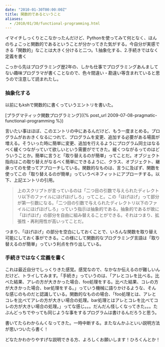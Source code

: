 ```yaml
---
date: "2010-01-30T00:00:00Z"
title: 関数的であるということ
aliases:
  - /2010/01/30/functional-programming.html
---
```


イマイチしっくりとこなかったんだけど、Pythonを使ってみて何となく、ほんのちょこっと関数的であるということが分かってきた気がする。今自分が実感できる「関数的」なことは大きく分けると二つ。1.抽象化する、2.手続きではなく定義を書く

こっから先はプログラミング歴2年の、しかも仕事でプログラミングあんましてない趣味プログラマが書くことなので、色々間違い・勘違い等含まれていると思うので注意して読まれたし。

### 抽象化する
以前にもkshで関数的に書くっていうエントリを書いた。

[プラグマティック関数プログラミング]({% post_url 2009-07-08-pragmatic-functional-programming %})

言いたい事はほぼ、このエントリの中にあるんだけど、もう一度まとめる。プログラムがおおきくなるにつれて、プログラムを変更、追加する必要がある場面が増える。そういった時に簡単に変更、追加を行えるようにプログラム同士はなるべく緩くつながっていて欲しいという需要がでてきた。緩くつながるってのはどういうことか。簡単に言うと「取り替えるのが簡単」ってことだ。オブジェクト指向はこの取り替えがなるべく簡単にできるように、クラス、オブジェクト、継承ってのを使ってアプローチしている。関数的なものは、言うに及ばず、関数を使ってこの「取り替えるのが簡単」っていうベネフィットにアプローチする。以下、上記エントリの引用。


> 上のスクリプトが言っているのは「二つ目の引数で与えられたディレクトリ以下のファイルにほげほげしろ」ってこと。この「ほげほげ」って部分が第一引数になる。「二つ目の引数で与えられたディレクトリ以下のファイルにほげほげしろ」っていう指示は抽象的である。抽象的であるが故に「ほげほげ」の部分を自由に組み替えることができる。それはつまり、拡張性・再利用性が高いってことだ。

つまり、「ほげほげ」の部分を空白にしておくことで、いろんな関数を取り替え可能にしておく事ができる。この様にして関数的なプログラミング言語は「取り替えるのが簡単」っていう利点を作り出している。

### 手続きではなく定義を書く
これは最近自分でしっくりきた感覚。感覚なので、なかなか伝えるのが難しいんだけど、トライしてみます。「手続き」っていうのは、「アレとコレを比べる。比べた結果、アレの方が大きかった場合、foo処理をする。比べた結果、コレの方が大きかった場合、bar処理をする。」っていう機械に語りかけるような、そんな感じのものだと認識している。関数的なものの場合、「foo処理とは、アレとコレを比べてアレの方が大きい場合の処理。bar処理とはアレとコレを比べてコレの方が大きい場合の処理。」ってな感じ。。。だんだん怪しくなってきた。。。たぶんどっちでやっても同じような事をするプログラムは書けるんだろうと思う。

書いてたらわからんくなってきた。一時中断する。またなんかふといい説明方法が思いついたら書く！

どなたかわかりやすげな説明できる方、よろしくお願いします！ひろくんとか！



